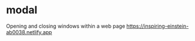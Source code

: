 # modal
Opening and closing windows within a web page
https://inspiring-einstein-ab0038.netlify.app
